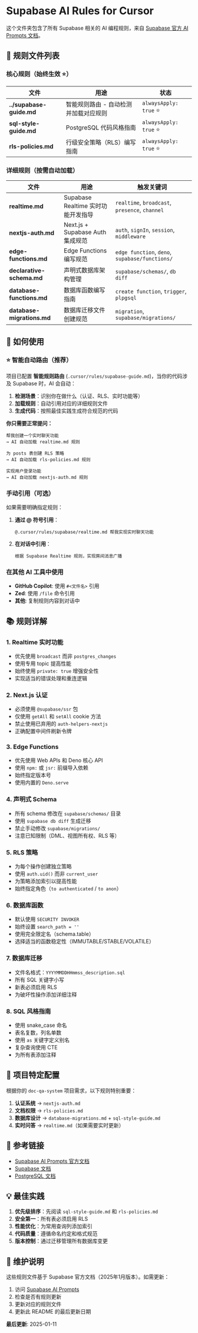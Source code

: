 # Supabase AI Rules for Cursor

这个文件夹包含了所有 Supabase 相关的 AI 编程规则，来自 [Supabase 官方 AI Prompts 文档](https://supabase.com/docs/guides/getting-started/ai-prompts)。

## 📁 规则文件列表

### 核心规则（始终生效 ⭐）

| 文件 | 用途 | 状态 |
|------|------|------|
| **../supabase-guide.md** | 智能规则路由 - 自动检测并加载对应规则 | `alwaysApply: true` ⭐ |
| **sql-style-guide.md** | PostgreSQL 代码风格指南 | `alwaysApply: true` ⭐ |
| **rls-policies.md** | 行级安全策略（RLS）编写指南 | `alwaysApply: true` ⭐ |

### 详细规则（按需自动加载）

| 文件 | 用途 | 触发关键词 |
|------|------|-----------|
| **realtime.md** | Supabase Realtime 实时功能开发指导 | `realtime`, `broadcast`, `presence`, `channel` |
| **nextjs-auth.md** | Next.js + Supabase Auth 集成规范 | `auth`, `signIn`, `session`, `middleware` |
| **edge-functions.md** | Edge Functions 编写规范 | `edge function`, `deno`, `supabase/functions/` |
| **declarative-schema.md** | 声明式数据库架构管理 | `supabase/schemas/`, `db diff` |
| **database-functions.md** | 数据库函数编写指南 | `create function`, `trigger`, `plpgsql` |
| **database-migrations.md** | 数据库迁移文件创建规范 | `migration`, `supabase/migrations/` |

## 🚀 如何使用

### ⭐ 智能自动路由（推荐）

项目已配置 **智能规则路由** (`.cursor/rules/supabase-guide.md`)，当你的代码涉及 Supabase 时，AI 会自动：

1. **检测场景**：识别你在做什么（认证、RLS、实时功能等）
2. **加载规则**：自动引用对应的详细规则文件
3. **生成代码**：按照最佳实践生成符合规范的代码

**你只需要正常提问：**
```
帮我创建一个实时聊天功能
→ AI 自动加载 realtime.md 规则

为 posts 表创建 RLS 策略
→ AI 自动加载 rls-policies.md 规则

实现用户登录功能
→ AI 自动加载 nextjs-auth.md 规则
```

### 手动引用（可选）

如果需要明确指定规则：

1. **通过 @ 符号引用**：
   ```
   @.cursor/rules/supabase/realtime.md 帮我实现实时聊天功能
   ```

2. **在对话中引用**：
   ```
   根据 Supabase Realtime 规则，实现房间消息广播
   ```

### 在其他 AI 工具中使用

- **GitHub Copilot**: 使用 `#<文件名>` 引用
- **Zed**: 使用 `/file` 命令引用
- **其他**: 复制规则内容到对话中

## 📚 规则详解

### 1. Realtime 实时功能
- 优先使用 `broadcast` 而非 `postgres_changes`
- 使用专用 topic 提高性能
- 始终使用 `private: true` 增强安全性
- 实现适当的错误处理和重连逻辑

### 2. Next.js 认证
- 必须使用 `@supabase/ssr` 包
- 仅使用 `getAll` 和 `setAll` cookie 方法
- 禁止使用已弃用的 `auth-helpers-nextjs`
- 正确配置中间件刷新令牌

### 3. Edge Functions
- 优先使用 Web APIs 和 Deno 核心 API
- 使用 `npm:` 或 `jsr:` 前缀导入依赖
- 始终指定版本号
- 使用内置的 `Deno.serve`

### 4. 声明式 Schema
- 所有 schema 修改在 `supabase/schemas/` 目录
- 使用 `supabase db diff` 生成迁移
- 禁止手动修改 `supabase/migrations/`
- 注意已知限制（DML、视图所有权、RLS 等）

### 5. RLS 策略
- 为每个操作创建独立策略
- 使用 `auth.uid()` 而非 `current_user`
- 为策略添加索引以提高性能
- 始终指定角色（`to authenticated` / `to anon`）

### 6. 数据库函数
- 默认使用 `SECURITY INVOKER`
- 始终设置 `search_path = ''`
- 使用完全限定名（schema.table）
- 选择适当的函数稳定性（IMMUTABLE/STABLE/VOLATILE）

### 7. 数据库迁移
- 文件名格式：`YYYYMMDDHHmmss_description.sql`
- 所有 SQL 关键字小写
- 新表必须启用 RLS
- 为破坏性操作添加详细注释

### 8. SQL 风格指南
- 使用 snake_case 命名
- 表名复数，列名单数
- 使用 `as` 关键字定义别名
- 复杂查询使用 CTE
- 为所有表添加注释

## 🎯 项目特定配置

根据你的 `doc-qa-system` 项目需求，以下规则特别重要：

1. **认证系统** → `nextjs-auth.md`
2. **文档权限** → `rls-policies.md`
3. **数据库设计** → `database-migrations.md` + `sql-style-guide.md`
4. **实时问答** → `realtime.md`（如果需要实时更新）

## 📖 参考链接

- [Supabase AI Prompts 官方文档](https://supabase.com/docs/guides/getting-started/ai-prompts)
- [Supabase 文档](https://supabase.com/docs)
- [PostgreSQL 文档](https://www.postgresql.org/docs/)

## 💡 最佳实践

1. **优先级排序**：先阅读 `sql-style-guide.md` 和 `rls-policies.md`
2. **安全第一**：所有表必须启用 RLS
3. **性能优化**：为常用查询列添加索引
4. **代码质量**：遵循命名约定和格式规范
5. **版本控制**：通过迁移管理所有数据库变更

## 🔧 维护说明

这些规则文件基于 Supabase 官方文档（2025年1月版本）。如需更新：

1. 访问 [Supabase AI Prompts](https://supabase.com/docs/guides/getting-started/ai-prompts)
2. 检查是否有规则更新
3. 更新对应的规则文件
4. 更新此 README 的最后更新日期

**最后更新**: 2025-01-11

